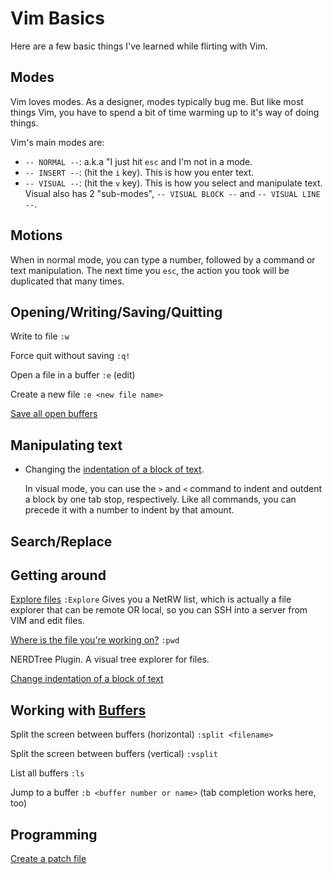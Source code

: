 Vim Basics
==========

Here are a few basic things I've learned while flirting with Vim.

Modes
-----

Vim loves modes. As a designer, modes typically bug me. But like most things
Vim, you have to spend a bit of time warming up to it's way of doing things.

Vim's main modes are:

* `-- NORMAL --`: a.k.a "I just hit `esc` and I'm not in a mode.
* `-- INSERT --`: (hit the `i` key). This is how you enter text.
* `-- VISUAL --`: (hit the `v` key). This is how you select and manipulate text.
  Visual also has 2 "sub-modes", `-- VISUAL BLOCK --` and `-- VISUAL LINE --`.

Motions
-------

When in normal mode, you can type a number, followed by a command or
text manipulation. The next time you `esc`, the action you took will be
duplicated that many times.

Opening/Writing/Saving/Quitting
-------------------------------

Write to file
  `:w`

Force quit without saving
  `:q!`

Open a file in a buffer
  `:e` (edit)  

Create a new file
  `:e <new file name>`

[Save all open buffers](http://vim.wikia.com/wiki/VimTip652)

Manipulating text
-----------------

* Changing the [indentation of a block of text](http://vim.wikia.com/wiki/VimTip224).

  In visual mode, you can use the `>` and `<` command to indent and outdent a
  block by one tab stop, respectively. Like all commands, you can precede it
  with a number to indent by that amount.

Search/Replace
--------------

[Search/Replace in a file]: http://vim.wikia.com/wiki/Search_and_replace

Getting around
--------------

[Explore files](http://vim.wikia.com/wiki/File_explorer)
  `:Explore`
  Gives you a NetRW list, which is actually a file explorer that can be
  remote OR local, so you can SSH into a server from VIM and edit files. 

[Where is the file you're working on?](http://vim.wikia.com/wiki/Set_working_directory_to_the_current_file)
  `:pwd`

NERDTree
  Plugin. A visual tree explorer for files.

[Change indentation of a block of text](http://vim.wikia.com/wiki/VimTip224)

Working with [Buffers](http://vim.wikia.com/wiki/Buffers)
---------------------------------------------------------

Split the screen between buffers (horizontal)
  `:split <filename>`

Split the screen between buffers (vertical)
  `:vsplit`

List all buffers
  `:ls`

Jump to a buffer
  `:b <buffer number or name>` (tab completion works here, too)

Programming
-----------

[Create a patch file](http://vim.wikia.com/wiki/Create_patch_for_currently_editing_file)
